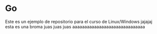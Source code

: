 # Go
Este es un ejemplo de repositorio para el curso de Linux/Windows
jajajaj esta es una broma
juas juas juas
aaaaaaaaaaaaaaaaaaaaaaaaaaaaaa
